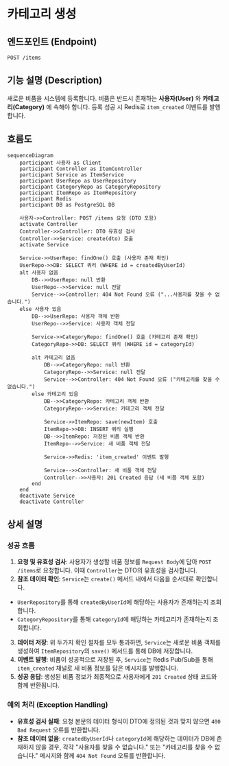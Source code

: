 # 카테고리 생성

## 엔드포인트 (Endpoint)

`POST /items`

## 기능 설명 (Description)

새로운 비품을 시스템에 등록합니다. 비품은 반드시 존재하는 **사용자(User)** 와 **카테고리(Category)** 에 속해야 합니다. 등록 성공 시 Redis로 `item_created` 이벤트를 발행합니다.

## 흐름도

```mermaid
sequenceDiagram
    participant 사용자 as Client
    participant Controller as ItemController
    participant Service as ItemService
    participant UserRepo as UserRepository
    participant CategoryRepo as CategoryRepository
    participant ItemRepo as ItemRepository
    participant Redis
    participant DB as PostgreSQL DB

    사용자->>Controller: POST /items 요청 (DTO 포함)
    activate Controller
    Controller->>Controller: DTO 유효성 검사
    Controller->>Service: create(dto) 호출
    activate Service

    Service->>UserRepo: findOne() 호출 (사용자 존재 확인)
    UserRepo->>DB: SELECT 쿼리 (WHERE id = createdByUserId)
    alt 사용자 없음
        DB-->>UserRepo: null 반환
        UserRepo-->>Service: null 전달
        Service-->>Controller: 404 Not Found 오류 ("...사용자를 찾을 수 없습니다.")
    else 사용자 있음
        DB-->>UserRepo: 사용자 객체 반환
        UserRepo-->>Service: 사용자 객체 전달

        Service->>CategoryRepo: findOne() 호출 (카테고리 존재 확인)
        CategoryRepo->>DB: SELECT 쿼리 (WHERE id = categoryId)

        alt 카테고리 없음
            DB-->>CategoryRepo: null 반환
            CategoryRepo-->>Service: null 전달
            Service-->>Controller: 404 Not Found 오류 ("카테고리를 찾을 수 없습니다.")
        else 카테고리 있음
            DB-->>CategoryRepo: 카테고리 객체 반환
            CategoryRepo-->>Service: 카테고리 객체 전달

            Service->>ItemRepo: save(newItem) 호출
            ItemRepo->>DB: INSERT 쿼리 실행
            DB-->>ItemRepo: 저장된 비품 객체 반환
            ItemRepo-->>Service: 새 비품 객체 전달

            Service->>Redis: 'item_created' 이벤트 발행

            Service-->>Controller: 새 비품 객체 전달
            Controller-->>사용자: 201 Created 응답 (새 비품 객체 포함)
        end
    end
    deactivate Service
    deactivate Controller
```

## 상세 설명

### 성공 흐름

1.  **요청 및 유효성 검사**: 사용자가 생성할 비품 정보를 `Request Body`에 담아 `POST /items`로 요청합니다. 이때 `Controller`는 DTO의 유효성을 검사합니다.
2.  **참조 데이터 확인**: `Service`는 `create()` 메서드 내에서 다음을 순서대로 확인합니다.

- `UserRepository`를 통해 `createdByUserId`에 해당하는 사용자가 존재하는지 조회합니다.
- `CategoryRepository`를 통해 `categoryId`에 해당하는 카테고리가 존재하는지 조회합니다.

3.  **데이터 저장**: 위 두가지 확인 절차를 모두 통과하면, `Service`는 새로운 비품 객체를 생성하여 `ItemRepository`의 `save()` 메서드를 통해 DB에 저장합니다.
4.  **이벤트 발행**: 비품이 성공적으로 저장된 후, `Service`는 Redis Pub/Sub을 통해 `item_created` 채널로 새 비품 정보를 담은 메시지를 발행합니다.
5.  **성공 응답**: 생성된 비품 정보가 최종적으로 사용자에게 `201 Created` 상태 코드와 함께 반환됩니다.

### 예외 처리 (Exception Handling)

- **유효성 검사 실패**: 요청 본문의 데이터 형식이 DTO에 정의된 것과 맞지 않으면 `400 Bad Request` 오류를 반환합니다.
- **참조 데이터 없음**: `createdByUserId`나 `categoryId`에 해당하는 데이터가 DB에 존재하지 않을 경우, 각각 "사용자를 찾을 수 없습니다." 또는 "카테고리를 찾을 수 없습니다." 메시지와 함께 `404 Not Found` 오류를 반환합니다.

